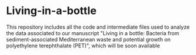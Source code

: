 # Living-in-a-bottle
This repository includes all the code and intermediate files used to analyze the data associated to our manuscript "Living in a bottle: Bacteria from sediment-associated Mediterranean waste and potential growth on polyethylene terephthalate (PET)", which will be soon available
